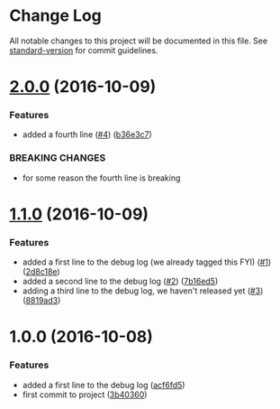 # Change Log

All notable changes to this project will be documented in this file. See [standard-version](https://github.com/conventional-changelog/standard-version) for commit guidelines.

<a name="2.0.0"></a>
# [2.0.0](https://github.com/CHANGELOG-bot/debug-standard-version/compare/v1.1.0...v2.0.0) (2016-10-09)


### Features

* added a fourth line ([#4](https://github.com/CHANGELOG-bot/debug-standard-version/issues/4)) ([b36e3c7](https://github.com/CHANGELOG-bot/debug-standard-version/commit/b36e3c7))


### BREAKING CHANGES

* for some reason the fourth line is breaking



<a name="1.1.0"></a>
# [1.1.0](https://github.com/CHANGELOG-bot/debug-standard-version/compare/v1.0.0...v1.1.0) (2016-10-09)


### Features

* added a first line to the debug log (we already tagged this FYI) ([#1](https://github.com/CHANGELOG-bot/debug-standard-version/issues/1)) ([2d8c18e](https://github.com/CHANGELOG-bot/debug-standard-version/commit/2d8c18e))
* added a second line to the debug log ([#2](https://github.com/CHANGELOG-bot/debug-standard-version/issues/2)) ([7b16ed5](https://github.com/CHANGELOG-bot/debug-standard-version/commit/7b16ed5))
* adding a third line to the debug log, we haven't released yet ([#3](https://github.com/CHANGELOG-bot/debug-standard-version/issues/3)) ([8819ad3](https://github.com/CHANGELOG-bot/debug-standard-version/commit/8819ad3))



<a name="1.0.0"></a>
# 1.0.0 (2016-10-08)


### Features

* added a first line to the debug log ([acf6fd5](https://github.com/CHANGELOG-bot/debug-standard-version/commit/acf6fd5))
* first commit to project ([3b40360](https://github.com/CHANGELOG-bot/debug-standard-version/commit/3b40360))

